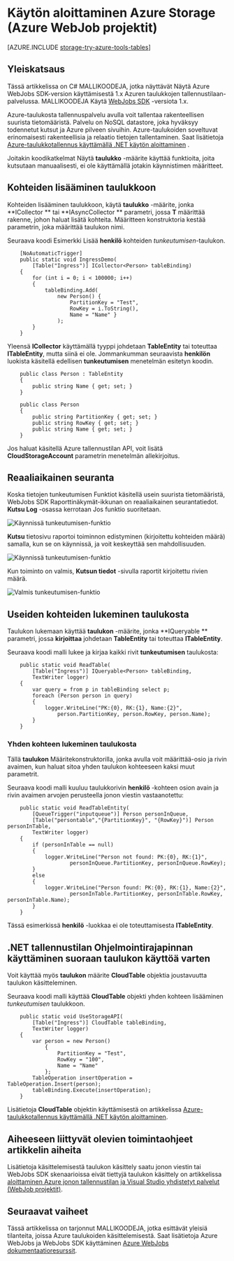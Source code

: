 <properties
    pageTitle="Azure-tallennustilan ja Visual Studio käytön aloittaminen yhdistetyt palvelut (WebJob projektit)"
    description="Pikaviestien käyttäminen Azure-taulukkotallennus Azure WebJobs projektissa Visual Studiossa, kun yhteyden Visual Studiossa tallennustilan tilin yhdistetyt palvelut"
    services="storage"
    documentationCenter=""
    authors="TomArcher"
    manager="douge"
    editor=""/>

<tags
    ms.service="storage"
    ms.workload="web"
    ms.tgt_pltfrm="vs-getting-started"
    ms.devlang="na"
    ms.topic="article"
    ms.date="07/18/2016"
    ms.author="tarcher"/>

# <a name="getting-started-with-azure-storage-azure-webjob-projects"></a>Käytön aloittaminen Azure Storage (Azure WebJob projektit)

[AZURE.INCLUDE [storage-try-azure-tools-tables](../../includes/storage-try-azure-tools-tables.md)]

## <a name="overview"></a>Yleiskatsaus

Tässä artikkelissa on C# MALLIKOODEJA, jotka näyttävät Näytä Azure WebJobs SDK-version käyttämisestä 1.x Azuren taulukkojen tallennustilaan-palvelussa. MALLIKOODEJA Käytä [WebJobs SDK](../app-service-web/websites-dotnet-webjobs-sdk.md) -versiota 1.x.

Azure-taulukosta tallennuspalvelu avulla voit tallentaa rakenteellisen suurista tietomääristä. Palvelu on NoSQL datastore, joka hyväksyy todennetut kutsut ja Azure pilveen sivuihin. Azure-taulukoiden soveltuvat erinomaisesti rakenteellisia ja relaatio tietojen tallentaminen.  Saat lisätietoja [Azure-taulukkotallennus käyttämällä .NET käytön aloittaminen](storage-dotnet-how-to-use-tables.md#create-a-table) .

Joitakin koodikatkelmat Näytä **taulukko** -määrite käyttää funktioita, joita kutsutaan manuaalisesti, ei ole käyttämällä jotakin käynnistimen määritteet.

## <a name="how-to-add-entities-to-a-table"></a>Kohteiden lisääminen taulukkoon

Kohteiden lisääminen taulukkoon, käytä **taulukko** -määrite, jonka **ICollector<T> ** tai **IAsyncCollector<T> ** parametri, jossa **T** määrittää rakenne, johon haluat lisätä kohteita. Määritteen konstruktoria kestää parametrin, joka määrittää taulukon nimi.

Seuraava koodi Esimerkki Lisää **henkilö** kohteiden *tunkeutumisen*-taulukon.

        [NoAutomaticTrigger]
        public static void IngressDemo(
            [Table("Ingress")] ICollector<Person> tableBinding)
        {
            for (int i = 0; i < 100000; i++)
            {
                tableBinding.Add(
                    new Person() {
                        PartitionKey = "Test",
                        RowKey = i.ToString(),
                        Name = "Name" }
                    );
            }
        }

Yleensä **ICollector** käyttämällä tyyppi johdetaan **TableEntity** tai toteuttaa **ITableEntity**, mutta siinä ei ole. Jommankumman seuraavista **henkilön** luokista käsitellä edellisen **tunkeutumisen** menetelmän esitetyn koodin.

        public class Person : TableEntity
        {
            public string Name { get; set; }
        }

        public class Person
        {
            public string PartitionKey { get; set; }
            public string RowKey { get; set; }
            public string Name { get; set; }
        }

Jos haluat käsitellä Azure tallennustilan API, voit lisätä **CloudStorageAccount** parametrin menetelmän allekirjoitus.

## <a name="real-time-monitoring"></a>Reaaliaikainen seuranta

Koska tietojen tunkeutumisen Funktiot käsitellä usein suurista tietomääristä, WebJobs SDK Raporttinäkymät-ikkunan on reaaliaikainen seurantatiedot. **Kutsu Log** -osassa kerrotaan Jos funktio suoritetaan.

![Käynnissä tunkeutumisen-funktio](./media/vs-storage-webjobs-getting-started-tables/ingressrunning.png)

**Kutsu** tietosivu raportoi toiminnon edistyminen (kirjoitettu kohteiden määrä) samalla, kun se on käynnissä, ja voit keskeyttää sen mahdollisuuden.

![Käynnissä tunkeutumisen-funktio](./media/vs-storage-webjobs-getting-started-tables/ingressprogress.png)

Kun toiminto on valmis, **Kutsun tiedot** -sivulla raportit kirjoitettu rivien määrä.

![Valmis tunkeutumisen-funktio](./media/vs-storage-webjobs-getting-started-tables/ingresssuccess.png)

## <a name="how-to-read-multiple-entities-from-a-table"></a>Useiden kohteiden lukeminen taulukosta

Taulukon lukemaan käyttää **taulukon** -määrite, jonka **IQueryable<T> ** parametri, jossa **kirjoittaa** johdetaan **TableEntity** tai toteuttaa **ITableEntity**.

Seuraava koodi malli lukee ja kirjaa kaikki rivit **tunkeutumisen** taulukosta:

        public static void ReadTable(
            [Table("Ingress")] IQueryable<Person> tableBinding,
            TextWriter logger)
        {
            var query = from p in tableBinding select p;
            foreach (Person person in query)
            {
                logger.WriteLine("PK:{0}, RK:{1}, Name:{2}",
                    person.PartitionKey, person.RowKey, person.Name);
            }
        }

### <a name="how-to-read-a-single-entity-from-a-table"></a>Yhden kohteen lukeminen taulukosta

Tällä **taulukon** Määritekonstruktorilla, jonka avulla voit määrittää-osio ja rivin avaimen, kun haluat sitoa yhden taulukon kohteeseen kaksi muut parametrit.

Seuraava koodi malli kuuluu taulukkorivin **henkilö** -kohteen osion avain ja rivin avaimen arvojen perusteella jonon viestin vastaanotettu:  

        public static void ReadTableEntity(
            [QueueTrigger("inputqueue")] Person personInQueue,
            [Table("persontable","{PartitionKey}", "{RowKey}")] Person personInTable,
            TextWriter logger)
        {
            if (personInTable == null)
            {
                logger.WriteLine("Person not found: PK:{0}, RK:{1}",
                        personInQueue.PartitionKey, personInQueue.RowKey);
            }
            else
            {
                logger.WriteLine("Person found: PK:{0}, RK:{1}, Name:{2}",
                        personInTable.PartitionKey, personInTable.RowKey, personInTable.Name);
            }
        }


Tässä esimerkissä **henkilö** -luokkaa ei ole toteuttamisesta **ITableEntity**.

## <a name="how-to-use-the-net-storage-api-directly-to-work-with-a-table"></a>.NET tallennustilan Ohjelmointirajapinnan käyttäminen suoraan taulukon käyttöä varten

Voit käyttää myös **taulukon** määrite **CloudTable** objektia joustavuutta taulukon käsitteleminen.

Seuraava koodi malli käyttää **CloudTable** objekti yhden kohteen lisääminen *tunkeutumisen* taulukkoon.

        public static void UseStorageAPI(
            [Table("Ingress")] CloudTable tableBinding,
            TextWriter logger)
        {
            var person = new Person()
                {
                    PartitionKey = "Test",
                    RowKey = "100",
                    Name = "Name"
                };
            TableOperation insertOperation = TableOperation.Insert(person);
            tableBinding.Execute(insertOperation);
        }

Lisätietoja **CloudTable** objektin käyttämisestä on artikkelissa [Azure-taulukkotallennus käyttämällä .NET käytön aloittaminen](storage-dotnet-how-to-use-tables.md).

## <a name="related-topics-covered-by-the-queues-how-to-article"></a>Aiheeseen liittyvät olevien toimintaohjeet artikkelin aiheita

Lisätietoja käsittelemisestä taulukon käsittely saatu jonon viestin tai WebJobs SDK skenaarioissa eivät tiettyjä taulukon käsittely on artikkelissa [aloittaminen Azure jonon tallennustilan ja Visual Studio yhdistetyt palvelut (WebJob projektit)](vs-storage-webjobs-getting-started-queues.md).



## <a name="next-steps"></a>Seuraavat vaiheet

Tässä artikkelissa on tarjonnut MALLIKOODEJA, jotka esittävät yleisiä tilanteita, joissa Azure taulukoiden käsittelemisestä. Saat lisätietoja Azure WebJobs ja WebJobs SDK käyttäminen [Azure WebJobs dokumentaatioresurssit](http://go.microsoft.com/fwlink/?linkid=390226).
